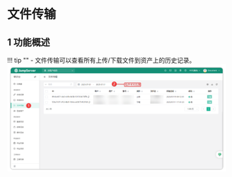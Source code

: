 # 文件传输
## 1 功能概述
!!! tip "" 
    - 文件传输可以查看所有上传/下载文件到资产上的历史记录。
![file_transfer_01](../../../../img/v4_file_transfer_01.png)